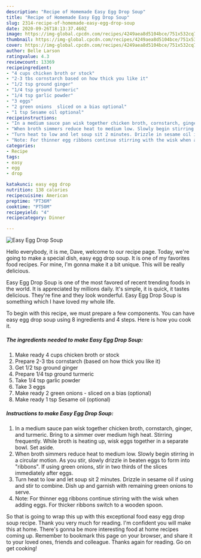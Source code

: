 ```yaml
---
description: "Recipe of Homemade Easy Egg Drop Soup"
title: "Recipe of Homemade Easy Egg Drop Soup"
slug: 2314-recipe-of-homemade-easy-egg-drop-soup
date: 2020-09-26T18:13:37.460Z
image: https://img-global.cpcdn.com/recipes/4249aea8d5104bce/751x532cq70/easy-egg-drop-soup-recipe-main-photo.jpg
thumbnail: https://img-global.cpcdn.com/recipes/4249aea8d5104bce/751x532cq70/easy-egg-drop-soup-recipe-main-photo.jpg
cover: https://img-global.cpcdn.com/recipes/4249aea8d5104bce/751x532cq70/easy-egg-drop-soup-recipe-main-photo.jpg
author: Belle Larson
ratingvalue: 4.3
reviewcount: 13369
recipeingredient:
- "4 cups chicken broth or stock"
- "2-3 tbs cornstarch based on how thick you like it"
- "1/2 tsp ground ginger"
- "1/4 tsp ground turmeric"
- "1/4 tsp garlic powder"
- "3 eggs"
- "2 green onions  sliced on a bias optional"
- "1 tsp Sesame oil optional"
recipeinstructions:
- "In a medium sauce pan wisk together chicken broth, cornstarch, ginger, and turmeric. Bring to a simmer over medium high heat. Stirring frequently. While broth is heating up, wisk eggs together in a separate bowl. Set aside."
- "When broth simmers reduce heat to medium low. Slowly begin stirring in a circular motion. As you stir, slowly drizzle in beaten eggs to form into &#34;ribbons&#34;. If using green onions, stir in two thirds of the slices immediately after eggs."
- "Turn heat to low and let soup sit 2 minutes. Drizzle in sesame oil if using and stir to combine. Dish up and garnish with remaining green onions to serve."
- "Note: For thinner egg ribbons continue stirring with the wisk when adding eggs. For thicker ribbons switch to a wooden spoon."
categories:
- Recipe
tags:
- easy
- egg
- drop

katakunci: easy egg drop 
nutrition: 138 calories
recipecuisine: American
preptime: "PT36M"
cooktime: "PT50M"
recipeyield: "4"
recipecategory: Dinner

---
```



![Easy Egg Drop Soup](https://img-global.cpcdn.com/recipes/4249aea8d5104bce/751x532cq70/easy-egg-drop-soup-recipe-main-photo.jpg)

Hello everybody, it is me, Dave, welcome to our recipe page. Today, we're going to make a special dish, easy egg drop soup. It is one of my favorites food recipes. For mine, I'm gonna make it a bit unique. This will be really delicious.



Easy Egg Drop Soup is one of the most favored of recent trending foods in the world. It is appreciated by millions daily. It's simple, it is quick, it tastes delicious. They're fine and they look wonderful. Easy Egg Drop Soup is something which I have loved my whole life.


To begin with this recipe, we must prepare a few components. You can have easy egg drop soup using 8 ingredients and 4 steps. Here is how you cook it.

<!--inarticleads1-->

##### The ingredients needed to make Easy Egg Drop Soup:

1. Make ready 4 cups chicken broth or stock
1. Prepare 2-3 tbs cornstarch (based on how thick you like it)
1. Get 1/2 tsp ground ginger
1. Prepare 1/4 tsp ground turmeric
1. Take 1/4 tsp garlic powder
1. Take 3 eggs
1. Make ready 2 green onions - sliced on a bias (optional)
1. Make ready 1 tsp Sesame oil (optional)




<!--inarticleads2-->

##### Instructions to make Easy Egg Drop Soup:

1. In a medium sauce pan wisk together chicken broth, cornstarch, ginger, and turmeric. Bring to a simmer over medium high heat. Stirring frequently. While broth is heating up, wisk eggs together in a separate bowl. Set aside.
1. When broth simmers reduce heat to medium low. Slowly begin stirring in a circular motion. As you stir, slowly drizzle in beaten eggs to form into &#34;ribbons&#34;. If using green onions, stir in two thirds of the slices immediately after eggs.
1. Turn heat to low and let soup sit 2 minutes. Drizzle in sesame oil if using and stir to combine. Dish up and garnish with remaining green onions to serve.
1. Note: For thinner egg ribbons continue stirring with the wisk when adding eggs. For thicker ribbons switch to a wooden spoon.




So that is going to wrap this up with this exceptional food easy egg drop soup recipe. Thank you very much for reading. I'm confident you will make this at home. There's gonna be more interesting food at home recipes coming up. Remember to bookmark this page on your browser, and share it to your loved ones, friends and colleague. Thanks again for reading. Go on get cooking!
